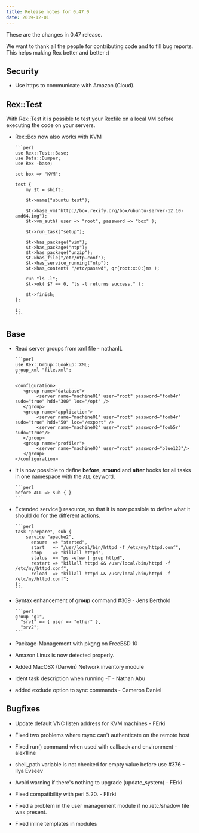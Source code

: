 ```yaml
---
title: Release notes for 0.47.0
date: 2019-12-01
---
```


These are the changes in 0.47 release.

We want to thank all the people for contributing code and to fill bug reports. This helps making Rex better and better :)

## Security

-   Use https to communicate with Amazon (Cloud).

## Rex::Test

With Rex::Test it is possible to test your Rexfile on a local VM before executing the code on your servers.

-   Rex::Box now also works with KVM

        ```perl
        use Rex::Test::Base;
        use Data::Dumper;
        use Rex -base;
        
        set box => "KVM";
        
        test {
            my $t = shift;
        
            $t->name("ubuntu test");
        
            $t->base_vm("http://box.rexify.org/box/ubuntu-server-12.10-amd64.img");
            $t->vm_auth( user => "root", password => "box" );
        
            $t->run_task("setup");
        
            $t->has_package("vim");
            $t->has_package("ntp");
            $t->has_package("unzip");
            $t->has_file("/etc/ntp.conf");
            $t->has_service_running("ntp");
            $t->has_content( "/etc/passwd", qr{root:x:0:}ms );
        
            run "ls -l";
            $t->ok( $? == 0, "ls -l returns success." );
        
            $t->finish;
        };
        
        1;
        ```

## Base

-   Read server groups from xml file - nathanIL

        ```perl
        use Rex::Group::Lookup::XML;
        group_xml "file.xml";
        ```

        <configuration>
           <group name="database">
                <server name="machine01" user="root" password="foob4r" sudo="true" hdd="300" loc="/opt" />
           </group>
           <group name="application">
                <server name="machine01" user="root" password="foob4r" sudo="true" hdd="50" loc="/export" />
                <server name="machine02" user="root" password="foob5r" sudo="true"/>
           </group>
           <group name="profiler">
                <server name="machine03" user="root" password="blue123"/>
           </group>
        </configuration>

-   It is now possible to define **before**, **around** and **after** hooks for all tasks in one namespace with the `ALL` keyword.

        ```perl
        before ALL => sub { }
        ```

-   Extended service() resource, so that it is now possible to define what it should do for the different actions.

        ```perl
        task "prepare", sub {
            service "apache2",
              ensure  => "started",
              start   => "/usr/local/bin/httpd -f /etc/my/httpd.conf",
              stop    => "killall httpd",
              status  => "ps -efww | grep httpd",
              restart => "killall httpd && /usr/local/bin/httpd -f /etc/my/httpd.conf",
              reload  => "killall httpd && /usr/local/bin/httpd -f /etc/my/httpd.conf";
        };
        ```

-   Syntax enhancement of **group** command \#369 - Jens Berthold

        ```perl
        group "g1",
          "srv1" => { user => "other" },
          "srv2";
        ```

-   Package-Management with pkgng on FreeBSD 10

-   Amazon Linux is now detected properly.

-   Added MacOSX (Darwin) Network inventory module

-   Ident task description when running -T - Nathan Abu

-   added exclude option to sync commands - Cameron Daniel

## Bugfixes

-   Update default VNC listen address for KVM machines - FErki

-   Fixed two problems where rsync can't authenticate on the remote host

-   Fixed run() command when used with callback and environment - alex1line

-   shell\_path variable is not checked for empty value before use \#376 - Ilya Evseev

-   Avoid warning if there's nothing to upgrade (update\_system) - FErki

-   Fixed compatibility with perl 5.20. - FErki

-   Fixed a problem in the user management module if no /etc/shadow file was present.

-   Fixed inline templates in modules



